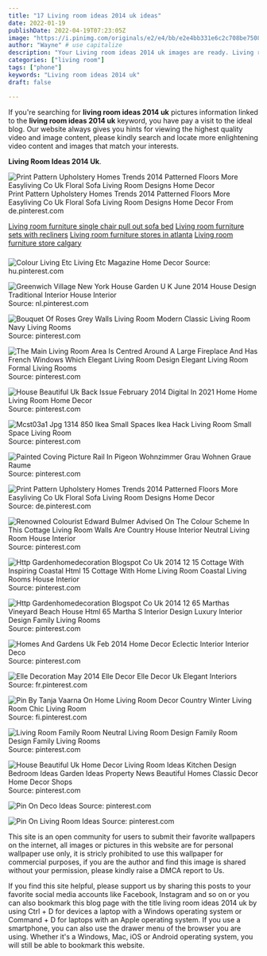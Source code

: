 ```yaml
---
title: "17 Living room ideas 2014 uk ideas"
date: 2022-01-19
publishDate: 2022-04-19T07:23:05Z
image: "https://i.pinimg.com/originals/e2/e4/bb/e2e4bb331e6c2c708be7508b2af66f69.jpg"
author: "Wayne" # use capitalize
description: "Your Living room ideas 2014 uk images are ready. Living room ideas 2014 uk are a topic that is being searched for and liked by netizens today. You can Get the Living room ideas 2014 uk files here. Get all royalty-free photos."
categories: ["living room"]
tags: ["phone"]
keywords: "Living room ideas 2014 uk"
draft: false

---
```


If you're searching for **living room ideas 2014 uk** pictures information linked to the **living room ideas 2014 uk** keyword, you have pay a visit to the ideal  blog.  Our website always  gives you  hints  for viewing  the highest  quality video and image  content, please kindly search and locate more enlightening video content and images  that match your interests.

**Living Room Ideas 2014 Uk**. 

![Print Pattern Upholstery Homes Trends 2014 Patterned Floors More Easyliving Co Uk Floral Sofa Living Room Designs Home Decor](https://i.pinimg.com/originals/19/e9/3b/19e93bd324f16ae3e47e940853bd7d35.jpg "Print Pattern Upholstery Homes Trends 2014 Patterned Floors More Easyliving Co Uk Floral Sofa Living Room Designs Home Decor")
Print Pattern Upholstery Homes Trends 2014 Patterned Floors More Easyliving Co Uk Floral Sofa Living Room Designs Home Decor From de.pinterest.com

[Living room furniture single chair pull out sofa bed](/living-room-furniture-single-chair-pull-out-sofa-bed/)
[Living room furniture sets with recliners](/living-room-furniture-sets-with-recliners/)
[Living room furniture stores in atlanta](/living-room-furniture-stores-in-atlanta/)
[Living room furniture store calgary](/living-room-furniture-store-calgary/)



### 

 


![Colour Living Etc Living Etc Magazine Home Decor](https://i.pinimg.com/originals/48/fc/cd/48fccd334768035586b5ca24cb11c605.jpg "Colour Living Etc Living Etc Magazine Home Decor")
Source: hu.pinterest.com

 

![Greenwich Village New York House Garden U K June 2014 House Design Traditional Interior House Interior](https://i.pinimg.com/originals/8e/ea/40/8eea40cbec04157a407769fa68afd533.jpg "Greenwich Village New York House Garden U K June 2014 House Design Traditional Interior House Interior")
Source: nl.pinterest.com

 

![Bouquet Of Roses Grey Walls Living Room Modern Classic Living Room Navy Living Rooms](https://i.pinimg.com/originals/7e/b5/6e/7eb56e9448029b8a66796ade72a698c0.jpg "Bouquet Of Roses Grey Walls Living Room Modern Classic Living Room Navy Living Rooms")
Source: pinterest.com

 

![The Main Living Room Area Is Centred Around A Large Fireplace And Has French Windows Which Elegant Living Room Design Elegant Living Room Formal Living Rooms](https://i.pinimg.com/originals/61/d1/1d/61d11dd18cccd595e15f62111d363930.jpg "The Main Living Room Area Is Centred Around A Large Fireplace And Has French Windows Which Elegant Living Room Design Elegant Living Room Formal Living Rooms")
Source: pinterest.com

 

![House Beautiful Uk Back Issue February 2014 Digital In 2021 Home Home Living Room Home Decor](https://i.pinimg.com/originals/97/a1/1f/97a11fe6eb12690f26705e03d15eb6c5.jpg "House Beautiful Uk Back Issue February 2014 Digital In 2021 Home Home Living Room Home Decor")
Source: pinterest.com

 

![Mcst03a1 Jpg 1314 850 Ikea Small Spaces Ikea Hack Living Room Small Space Living Room](https://i.pinimg.com/originals/85/c8/82/85c88210c0d8a413b68d14b9e20c0765.jpg "Mcst03a1 Jpg 1314 850 Ikea Small Spaces Ikea Hack Living Room Small Space Living Room")
Source: pinterest.com

 

![Painted Coving Picture Rail In Pigeon Wohnzimmer Grau Wohnen Graue Raume](https://i.pinimg.com/736x/d5/90/20/d590208c3bc954eb3b93b6b69868d718--picture-rail-living-etc.jpg "Painted Coving Picture Rail In Pigeon Wohnzimmer Grau Wohnen Graue Raume")
Source: pinterest.com

 

![Print Pattern Upholstery Homes Trends 2014 Patterned Floors More Easyliving Co Uk Floral Sofa Living Room Designs Home Decor](https://i.pinimg.com/originals/19/e9/3b/19e93bd324f16ae3e47e940853bd7d35.jpg "Print Pattern Upholstery Homes Trends 2014 Patterned Floors More Easyliving Co Uk Floral Sofa Living Room Designs Home Decor")
Source: de.pinterest.com

 

![Renowned Colourist Edward Bulmer Advised On The Colour Scheme In This Cottage Living Room Walls Are Country House Interior Neutral Living Room House Interior](https://i.pinimg.com/736x/40/d6/c1/40d6c12abd6230f31cee34e580d228ca--neutral-living-rooms-living-room-walls.jpg "Renowned Colourist Edward Bulmer Advised On The Colour Scheme In This Cottage Living Room Walls Are Country House Interior Neutral Living Room House Interior")
Source: pinterest.com

 

![Http Gardenhomedecoration Blogspot Co Uk 2014 12 15 Cottage With Inspiring Coastal Html 15 Cottage With Home Living Room Coastal Living Rooms House Interior](https://i.pinimg.com/originals/a7/04/e3/a704e3878747ffef53192dacc61414f2.jpg "Http Gardenhomedecoration Blogspot Co Uk 2014 12 15 Cottage With Inspiring Coastal Html 15 Cottage With Home Living Room Coastal Living Rooms House Interior")
Source: pinterest.com

 

![Http Gardenhomedecoration Blogspot Co Uk 2014 12 65 Marthas Vineyard Beach House Html 65 Martha S Interior Design Luxury Interior Design Family Living Rooms](https://i.pinimg.com/originals/9c/ce/9f/9cce9f3fc8957336de922c4c0defe83c.jpg "Http Gardenhomedecoration Blogspot Co Uk 2014 12 65 Marthas Vineyard Beach House Html 65 Martha S Interior Design Luxury Interior Design Family Living Rooms")
Source: pinterest.com

 

![Homes And Gardens Uk Feb 2014 Home Decor Eclectic Interior Interior Deco](https://i.pinimg.com/originals/7a/48/d2/7a48d250c688c4de1b3a5649d903b918.jpg "Homes And Gardens Uk Feb 2014 Home Decor Eclectic Interior Interior Deco")
Source: pinterest.com

 

![Elle Decoration May 2014 Elle Decor Elle Decor Uk Elegant Interiors](https://i.pinimg.com/originals/ea/6c/e9/ea6ce9d82c917f7665c157b31cdc56b8.png "Elle Decoration May 2014 Elle Decor Elle Decor Uk Elegant Interiors")
Source: fr.pinterest.com

 

![Pin By Tanja Vaarna On Home Living Room Decor Country Winter Living Room Chic Living Room](https://i.pinimg.com/originals/6b/86/84/6b86843e17ddeab25aa4d04573d76888.jpg "Pin By Tanja Vaarna On Home Living Room Decor Country Winter Living Room Chic Living Room")
Source: fi.pinterest.com

 

![Living Room Family Room Neutral Living Room Design Family Room Design Family Living Rooms](https://i.pinimg.com/564x/d7/3d/a4/d73da4cc3bab27e987f899a7f21bade2--interiordesign-home-ideas.jpg "Living Room Family Room Neutral Living Room Design Family Room Design Family Living Rooms")
Source: pinterest.com

 

![House Beautiful Uk Home Decor Living Room Ideas Kitchen Design Bedroom Ideas Garden Ideas Property News Beautiful Homes Classic Decor Home Decor Shops](https://i.pinimg.com/originals/35/ed/d2/35edd229432cc702f131bbffa9892e39.jpg "House Beautiful Uk Home Decor Living Room Ideas Kitchen Design Bedroom Ideas Garden Ideas Property News Beautiful Homes Classic Decor Home Decor Shops")
Source: pinterest.com

 

![Pin On Deco Ideas](https://i.pinimg.com/originals/b1/05/e6/b105e68752d43767dfc1846b89918e9b.jpg "Pin On Deco Ideas")
Source: pinterest.com

 

![Pin On Living Room Ideas](https://i.pinimg.com/originals/e2/e4/bb/e2e4bb331e6c2c708be7508b2af66f69.jpg "Pin On Living Room Ideas")
Source: pinterest.com

 

This site is an open community for users to submit their favorite wallpapers on the internet, all images or pictures in this website are for personal wallpaper use only, it is stricly prohibited to use this wallpaper for commercial purposes, if you are the author and find this image is shared without your permission, please kindly raise a DMCA report to Us.

If you find this site helpful, please support us by sharing this posts to your favorite social media accounts like Facebook, Instagram and so on or you can also bookmark this blog page with the title living room ideas 2014 uk by using Ctrl + D for devices a laptop with a Windows operating system or Command + D for laptops with an Apple operating system. If you use a smartphone, you can also use the drawer menu of the browser you are using. Whether it's a Windows, Mac, iOS or Android operating system, you will still be able to bookmark this website.

